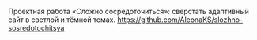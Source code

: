 Проектная работа «Сложно сосредоточиться»: сверстать адаптивный сайт в светлой и тёмной темах. 
https://github.com/AleonaKS/slozhno-sosredotochitsya
